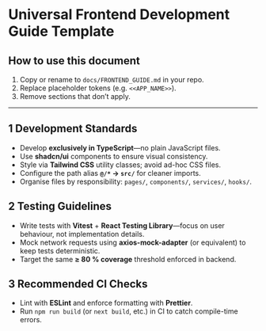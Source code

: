 # Universal Frontend Development Guide Template

## How to use this document
1. Copy or rename to `docs/FRONTEND_GUIDE.md` in your repo.
2. Replace placeholder tokens (e.g. `<<APP_NAME>>`).
3. Remove sections that don’t apply.

---

## 1  Development Standards
- Develop **exclusively in TypeScript**—no plain JavaScript files.
- Use **shadcn/ui** components to ensure visual consistency.
- Style via **Tailwind CSS** utility classes; avoid ad-hoc CSS files.
- Configure the path alias **`@/*` → `src/`** for cleaner imports.
- Organise files by responsibility: `pages/`, `components/`, `services/`, `hooks/`.

## 2  Testing Guidelines
- Write tests with **Vitest** + **React Testing Library**—focus on user behaviour, not implementation details.
- Mock network requests using **axios-mock-adapter** (or equivalent) to keep tests deterministic.
- Target the same **≥ 80 % coverage** threshold enforced in backend.

## 3  Recommended CI Checks
- Lint with **ESLint** and enforce formatting with **Prettier**.
- Run `npm run build` (or `next build`, etc.) in CI to catch compile-time errors.
